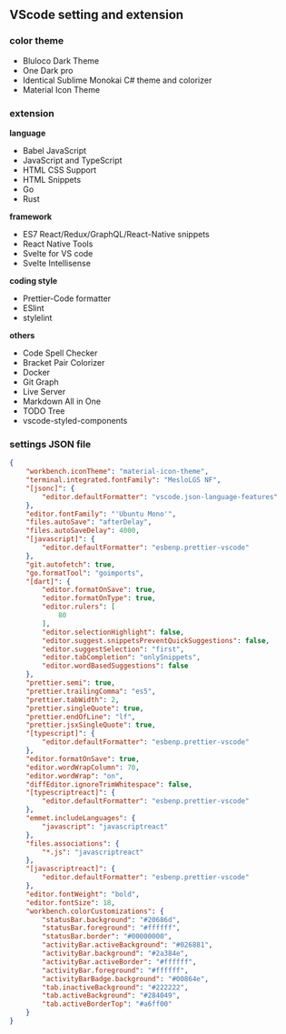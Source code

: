 ## VScode setting and extension

### color theme
- Bluloco Dark Theme
- One Dark pro
- Identical Sublime Monokai C# theme and colorizer
- Material Icon Theme

### extension
**language**
- Babel JavaScript
- JavaScript and TypeScript
- HTML CSS Support
- HTML Snippets
- Go
- Rust

**framework**
- ES7 React/Redux/GraphQL/React-Native snippets
- React Native Tools
- Svelte for VS code
- Svelte Intellisense

**coding style**
- Prettier-Code formatter
- ESlint
- stylelint

**others**
- Code Spell Checker
- Bracket Pair Colorizer
- Docker
- Git Graph
- Live Server
- Markdown All in One
- TODO Tree
- vscode-styled-components


### settings JSON file
```json
{
    "workbench.iconTheme": "material-icon-theme",
    "terminal.integrated.fontFamily": "MesloLGS NF",
    "[jsonc]": {
        "editor.defaultFormatter": "vscode.json-language-features"
    },
    "editor.fontFamily": "'Ubuntu Mono'",
    "files.autoSave": "afterDelay",
    "files.autoSaveDelay": 4000,
    "[javascript]": {
        "editor.defaultFormatter": "esbenp.prettier-vscode"
    },
    "git.autofetch": true,
    "go.formatTool": "goimports",
    "[dart]": {
        "editor.formatOnSave": true,
        "editor.formatOnType": true,
        "editor.rulers": [
            80
        ],
        "editor.selectionHighlight": false,
        "editor.suggest.snippetsPreventQuickSuggestions": false,
        "editor.suggestSelection": "first",
        "editor.tabCompletion": "onlySnippets",
        "editor.wordBasedSuggestions": false
    },
    "prettier.semi": true,
    "prettier.trailingComma": "es5",
    "prettier.tabWidth": 2,
    "prettier.singleQuote": true,
    "prettier.endOfLine": "lf",
    "prettier.jsxSingleQuote": true,
    "[typescript]": {
        "editor.defaultFormatter": "esbenp.prettier-vscode"
    },
    "editor.formatOnSave": true,
    "editor.wordWrapColumn": 70,
    "editor.wordWrap": "on",
    "diffEditor.ignoreTrimWhitespace": false,
    "[typescriptreact]": {
        "editor.defaultFormatter": "esbenp.prettier-vscode"
    },
    "emmet.includeLanguages": {
        "javascript": "javascriptreact"
    },
    "files.associations": {
        "*.js": "javascriptreact"
    },
    "[javascriptreact]": {
        "editor.defaultFormatter": "esbenp.prettier-vscode"
    },
    "editor.fontWeight": "bold",
    "editor.fontSize": 18,
    "workbench.colorCustomizations": {
        "statusBar.background": "#20686d",
        "statusBar.foreground": "#ffffff",
        "statusBar.border": "#00000000",
        "activityBar.activeBackground": "#026881",
        "activityBar.background": "#2a384e",
        "activityBar.activeBorder": "#ffffff",
        "activityBar.foreground": "#ffffff",
        "activityBarBadge.background": "#00864e",
        "tab.inactiveBackground": "#222222",
        "tab.activeBackground": "#284049",
        "tab.activeBorderTop": "#a6ff00"
    }
}
```
